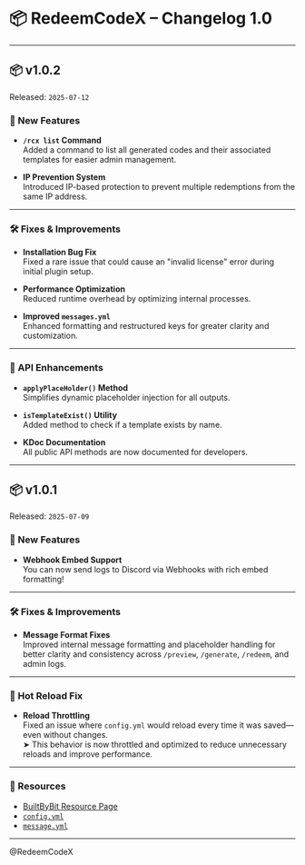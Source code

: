 # 📦 RedeemCodeX – Changelog 1.0

---

## 📦 v1.0.2
Released: `2025-07-12`

### 🎁 New Features

- **`/rcx list` Command**  
  Added a command to list all generated codes and their associated templates for easier admin management.

- **IP Prevention System**  
  Introduced IP-based protection to prevent multiple redemptions from the same IP address.

---

### 🛠 Fixes & Improvements

- **Installation Bug Fix**  
  Fixed a rare issue that could cause an "invalid license" error during initial plugin setup.

- **Performance Optimization**  
  Reduced runtime overhead by optimizing internal processes.

- **Improved `messages.yml`**  
  Enhanced formatting and restructured keys for greater clarity and customization.

---

### 🔌 API Enhancements

- **`applyPlaceHolder()` Method**  
  Simplifies dynamic placeholder injection for all outputs.

- **`isTemplateExist()` Utility**  
  Added method to check if a template exists by name.

- **KDoc Documentation**  
  All public API methods are now documented for developers.

---

## 📦 v1.0.1

Released: `2025-07-09`

### 🎁 New Features

- **Webhook Embed Support**  
  You can now send logs to Discord via Webhooks with rich embed formatting!

---

### 🛠 Fixes & Improvements

- **Message Format Fixes**  
  Improved internal message formatting and placeholder handling for better clarity and consistency across `/preview`, `/generate`, `/redeem`, and admin logs.

---

### 🔄 Hot Reload Fix

- **Reload Throttling**  
  Fixed an issue where `config.yml` would reload every time it was saved—even without changes.  
  ➤ This behavior is now throttled and optimized to reduce unnecessary reloads and improve performance.

---

### 🔗 Resources

- [BuiltByBit Resource Page](https://builtbybit.com/resources/redeemcodex.68885/)
- [`config.yml`](https://pastebin.com/hpENKV2S)
- [`message.yml`](https://pastebin.com/3Ps3QZZq)

---

@RedeemCodeX
